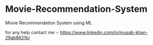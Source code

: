 # Movie-Recommendation-System
Movie Recommendation System using ML


for any help contact me :- https://www.linkedin.com/in/musab-khan-29ab8621b/
